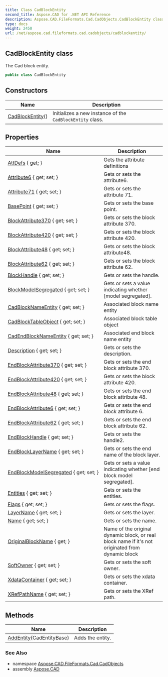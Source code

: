 ```yaml
---
title: Class CadBlockEntity
second_title: Aspose.CAD for .NET API Reference
description: Aspose.CAD.FileFormats.Cad.CadObjects.CadBlockEntity class. The Cad block entity
type: docs
weight: 2450
url: /net/aspose.cad.fileformats.cad.cadobjects/cadblockentity/
---
```

## CadBlockEntity class

The Cad block entity.

```csharp
public class CadBlockEntity
```

## Constructors

| Name | Description |
| --- | --- |
| [CadBlockEntity](cadblockentity/)() | Initializes a new instance of the `CadBlockEntity` class. |

## Properties

| Name | Description |
| --- | --- |
| [AttDefs](../../aspose.cad.fileformats.cad.cadobjects/cadblockentity/attdefs/) { get; } | Gets the attribute definitions |
| [Attribute6](../../aspose.cad.fileformats.cad.cadobjects/cadblockentity/attribute6/) { get; set; } | Gets or sets the attribute6. |
| [Attribute71](../../aspose.cad.fileformats.cad.cadobjects/cadblockentity/attribute71/) { get; set; } | Gets or sets the attribute 71. |
| [BasePoint](../../aspose.cad.fileformats.cad.cadobjects/cadblockentity/basepoint/) { get; set; } | Gets or sets the base point. |
| [BlockAttribute370](../../aspose.cad.fileformats.cad.cadobjects/cadblockentity/blockattribute370/) { get; set; } | Gets or sets the block attribute 370. |
| [BlockAttribute420](../../aspose.cad.fileformats.cad.cadobjects/cadblockentity/blockattribute420/) { get; set; } | Gets or sets the block attribute 420. |
| [BlockAttribute48](../../aspose.cad.fileformats.cad.cadobjects/cadblockentity/blockattribute48/) { get; set; } | Gets or sets the block attribute48. |
| [BlockAttribute62](../../aspose.cad.fileformats.cad.cadobjects/cadblockentity/blockattribute62/) { get; set; } | Gets or sets the block attribute 62. |
| [BlockHandle](../../aspose.cad.fileformats.cad.cadobjects/cadblockentity/blockhandle/) { get; set; } | Gets or sets the handle. |
| [BlockModelSegregated](../../aspose.cad.fileformats.cad.cadobjects/cadblockentity/blockmodelsegregated/) { get; set; } | Gets or sets a value indicating whether [model segregated]. |
| [CadBlockNameEntity](../../aspose.cad.fileformats.cad.cadobjects/cadblockentity/cadblocknameentity/) { get; set; } | Associated block name entity |
| [CadBlockTableObject](../../aspose.cad.fileformats.cad.cadobjects/cadblockentity/cadblocktableobject/) { get; set; } | Associated block table object |
| [CadEndBlockNameEntity](../../aspose.cad.fileformats.cad.cadobjects/cadblockentity/cadendblocknameentity/) { get; set; } | Associated end block name entity |
| [Description](../../aspose.cad.fileformats.cad.cadobjects/cadblockentity/description/) { get; set; } | Gets or sets the description. |
| [EndBlockAttribute370](../../aspose.cad.fileformats.cad.cadobjects/cadblockentity/endblockattribute370/) { get; set; } | Gets or sets the end block attribute 370. |
| [EndBlockAttribute420](../../aspose.cad.fileformats.cad.cadobjects/cadblockentity/endblockattribute420/) { get; set; } | Gets or sets the block attribute 420. |
| [EndBlockAttribute48](../../aspose.cad.fileformats.cad.cadobjects/cadblockentity/endblockattribute48/) { get; set; } | Gets or sets the end block attribute 48. |
| [EndBlockAttribute6](../../aspose.cad.fileformats.cad.cadobjects/cadblockentity/endblockattribute6/) { get; set; } | Gets or sets the end block attribute 6. |
| [EndBlockAttribute62](../../aspose.cad.fileformats.cad.cadobjects/cadblockentity/endblockattribute62/) { get; set; } | Gets or sets the end block attribute 62. |
| [EndBlockHandle](../../aspose.cad.fileformats.cad.cadobjects/cadblockentity/endblockhandle/) { get; set; } | Gets or sets the handle2. |
| [EndBlockLayerName](../../aspose.cad.fileformats.cad.cadobjects/cadblockentity/endblocklayername/) { get; set; } | Gets or sets the end name of the block layer. |
| [EndBlockModelSegregated](../../aspose.cad.fileformats.cad.cadobjects/cadblockentity/endblockmodelsegregated/) { get; set; } | Gets or sets a value indicating whether [end block model segregated]. |
| [Entities](../../aspose.cad.fileformats.cad.cadobjects/cadblockentity/entities/) { get; set; } | Gets or sets the entities. |
| [Flags](../../aspose.cad.fileformats.cad.cadobjects/cadblockentity/flags/) { get; set; } | Gets or sets the flags. |
| [LayerName](../../aspose.cad.fileformats.cad.cadobjects/cadblockentity/layername/) { get; set; } | Gets or sets the layer. |
| [Name](../../aspose.cad.fileformats.cad.cadobjects/cadblockentity/name/) { get; set; } | Gets or sets the name. |
| [OriginalBlockName](../../aspose.cad.fileformats.cad.cadobjects/cadblockentity/originalblockname/) { get; } | Name of the original dynamic block, or real block name if it's not originated from dynamic block |
| [SoftOwner](../../aspose.cad.fileformats.cad.cadobjects/cadblockentity/softowner/) { get; set; } | Gets or sets the soft owner. |
| [XdataContainer](../../aspose.cad.fileformats.cad.cadobjects/cadblockentity/xdatacontainer/) { get; set; } | Gets or sets the xdata container. |
| [XRefPathName](../../aspose.cad.fileformats.cad.cadobjects/cadblockentity/xrefpathname/) { get; set; } | Gets or sets the XRef path. |

## Methods

| Name | Description |
| --- | --- |
| [AddEntity](../../aspose.cad.fileformats.cad.cadobjects/cadblockentity/addentity/)(CadEntityBase) | Adds the entity. |

### See Also

* namespace [Aspose.CAD.FileFormats.Cad.CadObjects](../../aspose.cad.fileformats.cad.cadobjects/)
* assembly [Aspose.CAD](../../)


